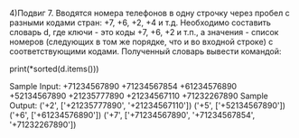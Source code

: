 4)Подвиг 7. Вводятся номера телефонов в одну строчку через пробел с разными кодами стран: +7, +6, +2, +4 и т.д. Необходимо составить словарь d, где ключи - это коды +7, +6, +2 и т.п., а значения - список номеров (следующих в том же порядке, что и во входной строке) с соответствующими кодами. Полученный словарь вывести командой:

print(*sorted(d.items()))

Sample Input:
+71234567890 +71234567854 +61234576890 +52134567890 +21235777890 +21234567110 +71232267890
Sample Output:
('+2', ['+21235777890', '+21234567110']) ('+5', ['+52134567890']) ('+6', ['+61234576890']) ('+7', ['+71234567890', '+71234567854', '+71232267890'])
